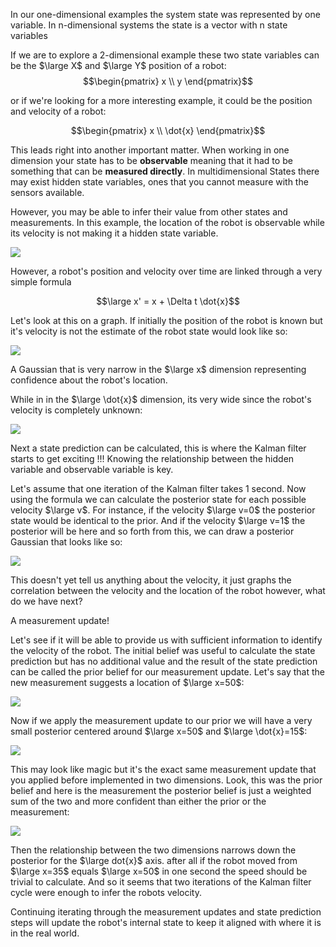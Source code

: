
In our one-dimensional examples the system state was represented by one variable. In n-dimensional systems the state is a vector with n state variables

If we are to explore a 2-dimensional example these two state variables can be the $\large X$ and $\large Y$ position of a robot:
$$\begin{pmatrix}
 x  \\
 y 
\end{pmatrix}$$

or if we're looking for a more interesting example, it could be the position and velocity of a robot:

$$\begin{pmatrix}
 x  \\
 \dot{x} 
\end{pmatrix}$$

This leads right into another important matter. When working in one dimension your state has to be **observable** meaning that it had to be something that can be **measured directly**. In multidimensional States there may exist hidden state variables, ones that you cannot measure with the sensors available.

  However, you may be able to infer their value from other states and measurements. In this example, the location of the robot is observable while its velocity is not making it a hidden state variable.

![](https://preview.ibb.co/c7OHiT/054.png)

However, a robot's position and velocity over time are linked through a very simple formula

$$\large x' = x + \Delta t \dot{x}$$

Let's look at this on a graph. If initially the position of the robot is known but it's velocity is not the estimate of the robot state would look like so:

![](https://preview.ibb.co/n2JiOT/108.png)
  

A Gaussian that is very narrow in the $\large x$ dimension representing confidence about the robot's location.

While in in the $\large \dot{x}$ dimension, its very wide since the robot's velocity is completely unknown:

![](https://preview.ibb.co/jyxXHo/117.png)
  

Next a state prediction can be calculated, this is where the Kalman filter starts to get exciting !!! Knowing the relationship between the hidden variable and observable variable is key.

Let's assume that one iteration of the Kalman filter takes 1 second. Now using the formula we can calculate the posterior state for each possible velocity $\large v$. For instance, if the velocity $\large v=0$ the posterior state would be identical to the prior. And if the velocity $\large v=1$ the posterior will be here and so forth from this, we can draw a posterior Gaussian that looks like so:

  

![](https://preview.ibb.co/m2BEV8/158.png)
  

This doesn't yet tell us anything about the velocity, it just graphs the correlation between the velocity and the location of the robot however, what do we have next? 

A measurement update!

Let's see if it will be able to provide us with sufficient information to identify the velocity of the robot. The initial belief was useful to calculate the state prediction but has no additional value and the result of the state prediction can be called the prior belief for our measurement update. Let's say that the new measurement suggests a location of $\large x=50$:

![](https://preview.ibb.co/nxyHiT/231.png)
  

Now if we apply the measurement update to our prior we will have a very small posterior centered around $\large x=50$ and $\large \dot{x}=15$:

![](https://preview.ibb.co/gv5Kxo/237.png)

This may look like magic but it's the exact same measurement update that you applied before implemented in two dimensions. Look, this was the prior belief and here is the measurement the posterior belief is just a weighted sum of the two and more confident than either the prior or the measurement:

![](https://preview.ibb.co/eWz1A8/257.png)
  
  

Then the relationship between the two dimensions narrows down the posterior for the $\large dot{x}$ axis. after all if the robot moved from $\large x=35$ equals $\large x=50$ in one second the speed should be trivial to calculate. And so it seems that two iterations of the Kalman filter cycle were enough to infer the robots velocity.

Continuing iterating through the measurement updates and state prediction steps will update the robot's internal state to keep it aligned with where it is in the real world.
<!--stackedit_data:
eyJoaXN0b3J5IjpbMTQ4NTc4NTI0Ml19
-->